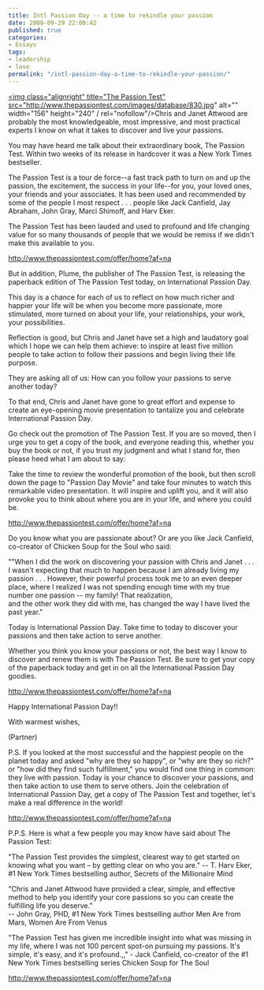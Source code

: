 ```yaml
---
title: Intl Passion Day -- a time to rekindle your passion
date: 2008-09-29 22:00:42
published: true
categories:
- Essays
tags:
- leadership
- love
permalink: "/intl-passion-day-a-time-to-rekindle-your-passion/"
---
```

<a href="http://www.thepassiontest.com/offer/home/?af=na" rel="nofollow"><img class="alignright" title="The Passion Test" src="http://www.thepassiontest.com/images/database/830.jpg" alt="" width="156" height="240" / rel="nofollow"/></a>Chris and Janet Attwood are probably the most knowledgeable, most impressive, and most practical experts I know on what it takes to discover and live your passions.

You may have heard me talk about their extraordinary book, The Passion Test. Within two weeks of its release in hardcover it was a New York Times bestseller.

The Passion Test is a tour de force--a fast track path to turn on and up the passion, the excitement, the success in your life--for you, your loved ones, your friends and  your associates. It has been used and recommended by some of the people I most respect . . . people like Jack Canfield, Jay Abraham, John Gray, Marci Shimoff, and Harv Eker.

The Passion Test has been lauded and used to profound and life changing value for so many thousands of people that we would be remiss if we didn't make this available to you.

<a rel="nofollow" href="http://www.thepassiontest.com/offer/home?af=na" target="_blank"><span style="color: #0066cc;">http://www.thepassiontest.com/offer/home?af=na</span></a>

But in addition, Plume, the publisher of The Passion Test, is releasing the paperback edition of The Passion Test today, on International Passion Day.

This day is a chance for each of us to reflect on how much richer and happier your life will be when you become more passionate, more stimulated, more turned on about your life, your relationships, your work, your possibilities.

Reflection is good, but Chris and Janet have set a high and laudatory goal which I hope we can help them achieve: to inspire at least five million people to take action to follow their passions and begin living their life purpose.

They are asking all of us: How can you follow your passions to serve another today?

To that end, Chris and Janet have gone to great effort and expense to create an eye-opening movie presentation to tantalize you and celebrate International Passion Day.

Go check out the promotion of The Passion Test. If you are so moved, then I urge you to get a copy of the book, and everyone reading this, whether you buy the book or not, if you trust my judgment and what I stand for, then please heed what I am about to say:

Take the time to review the wonderful promotion of the book, but then scroll down the page to "Passion Day Movie" and take four minutes to  watch this remarkable video presentation. It will inspire and uplift you, and it will also provoke you to think about where you are in your life, and where you could be.

<a rel="nofollow" href="http://www.thepassiontest.com/offer/home?af=na" target="_blank"><span style="color: #0066cc;">http://www.thepassiontest.com/offer/home?af=na</span></a>

Do you know what you are passionate about? Or are you like Jack Canfield, co-creator of Chicken Soup for the Soul who said:

""When I did the work on discovering your passion with Chris and Janet . . . I wasn't expecting that much to happen because I am already living my passion . . . However, their powerful process took me to an even deeper place, where I realized I was not spending enough time with my true number one passion -- my family! That realization,<br />
and the other work they did with me, has changed the way I have lived the past year."

Today is  International Passion Day. Take time to today to discover your passions and then take action to serve another.

Whether you think you know your passions or not, the best way I know to discover and renew them is with The Passion Test. Be sure to get your copy of the paperback today and get in on all the International Passion Day goodies.

<a rel="nofollow" href="http://www.thepassiontest.com/offer/home?af=na" target="_blank"><span style="color: #0066cc;">http://www.thepassiontest.com/offer/home?af=na</span></a>

Happy International Passion Day!!

With warmest wishes,

(Partner)

P.S. If you looked at the most successful and the happiest people on the planet today and asked "why are they so happy", or "why are they so rich?" or "how did they find such fulfillment," you would find one thing in common: they live with passion. Today is your chance to discover your passions, and then take action to use  them to serve others. Join the celebration of International Passion Day, get a copy of The Passion Test and together, let's make a real difference in the world!

<a rel="nofollow" href="http://www.thepassiontest.com/offer/home?af=na" target="_blank"><span style="color: #0066cc;">http://www.thepassiontest.com/offer/home?af=na</span></a>

P.P.S. Here is what a few people you may know have said about The Passion Test:

"The Passion Test provides the simplest, clearest way to get started on knowing what you want – by getting clear on who you are." -- T. Harv Eker, #1 New York Times bestselling author, Secrets of the Millionaire Mind

"Chris and Janet Attwood have provided a clear, simple, and effective method to help you identify your core passions so you can create the fulfilling life you deserve."<br />
-- John Gray, PHD, #1 New York Times bestselling author Men Are from Mars, Women Are From  Venus

"The Passion Test has given me incredible insight into what was missing in my life, where I was not 100 percent spot-on pursuing my passions. It's simple, it's easy, and it's profound.,," - Jack Canfield, co-creator of the #1 New York Times bestselling series Chicken Soup for The Soul

<a rel="nofollow" href="http://www.thepassiontest.com/offer/home?af=na" target="_blank"><span style="color: #0066cc;">http://www.thepassiontest.com/offer/home?af=na</span></a></p>
